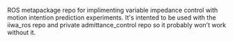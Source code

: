 ROS metapackage repo for implimenting variable impedance control with motion intention prediction experiments. 
It's intented to be used with the iiwa_ros repo and private admittance_control repo so it probably won't work without it.
